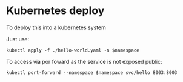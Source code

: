 # Kubernetes deploy

To deploy this into a kubernetes system

Just use: 
```
kubectl apply -f ./hello-world.yaml -n $namespace
````

To access via por foward as the service is not exposed public:

```
kubectl port-forward --namespace $namespace svc/hello 8003:8003
```

